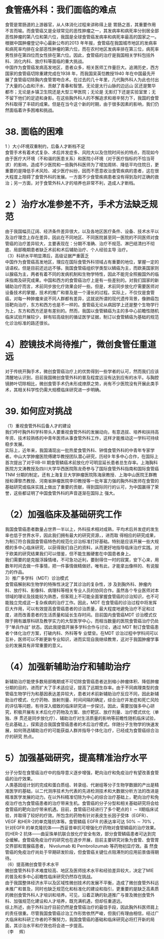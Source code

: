 # 食管癌外科：我们面临的难点  
食管是胃肠道的上游器官，从人体消化过程来讲称得上是 胃肠之首，其重要作用不言而喻。而食管癌又是全球常见的恶性肿瘤之一，其发病率和病死率分别居全部恶性肿瘤的第八位和第六位，我国是全球食管癌发病率和病死率最高的国家之一。根据中国肿瘤登记中心最新公布的2013 年年报，食管癌在我国城市地区的发病率和病死率均排在全部恶性肿瘤的第六位，而在农村地区发病率排在第三位，病死率男性排在第四位而女性排在第六位。因此，食管癌的治疗是我国相关学科包括外科、消化内科、放疗科等面临的重大挑战。  
中国作为食管癌发病高发地区，患者众多，相关医师工作量巨大。追溯历史，西方国家的食管癌切除重建完成在1938 年，而我国吴英恺教授1940 年在中国最先开展了食管癌切除胸内食管胃吻合术。在过去的几十年里，几代胸外科人为此也付出了大量的心血和汗水、贡献了青春和智慧。无论是太行山脉的边远山 区还是繁华都市；无论是乡镇卫生院还是大型三甲医院；无论是 无影灯下还是实验室里；无不留下他们的足迹和身影。在这些胸外科人的不懈追求和艰辛努力下，我国的食管外科取得了丰硕的成果。但是在当今这个新的时期，由于很多因素的影响，我们仍然面临着许多困难和挑战。  
# 38.  面临的困难  
1 ）大小环境双重制约，后备人才断档不足  
食管手术有着术式复杂、术后并发症多、风险大以及住院时间长的特点，而现如今由于医疗大环境（不和谐的医患关系）和医院小环境（对于医疗指标的不恰当苛求）的影响，造成不少医院和一些胸外科医师为了增加周转、降低平均住院日，更重要的是降低手术风险、减少医疗纠纷，因而不愿意收治食管疾病的患者，这在很大程度上阻碍了食管外科的发展。一方面不少食管疾病患者没有得到及时正确的救治；另一方面，对于食管外科人才的培养也非常不利，造成人才断档。  
# 2 ）治疗水准参差不齐，手术方法缺乏规范  
由于我国幅员辽阔、经济条件差异很大，以及各地区医疗条件、设备、技术水平以及治疗理念上存在差异，因此在不同地区、不同医院甚至同一医院的不同医师对食管癌的治疗差异较大，主要表现在：分期不准确、治疗不规范、淋巴结清扫不彻底、局部晚期患者缺乏术前和术后辅助治疗、个人经验主导   治疗。  
（3）科研水平明显滞后，高级证据严重匮乏  
中国作为食管癌高发地区，理应在国际食管外科领域占有重要的地位，掌握一定的话语权。但是目前还远远不够。我国食管癌组织学类型以鳞癌为主，而欧美国家则以腺癌为主，两者有着不同的发病机制和生物学特性，因此不能完全照搬国外的临床指南及研究成果。中国和西方的食管癌治疗上是有一些差别的。对我们国家的新辅助治疗而言，术前同步放化疗效果会好一些。但是，术前同步放化疗需要医师对设备技术的掌握，技术的推广和普及是一个漫长的过程。实际上，不仅仅是食管癌，对每一种肿瘤来说不同人群都有差异，这就说所谓的现代遗传背景，像肺癌包括靶向治疗，东方和西方也是不一样的。食管癌无论从病因学上还是整个生物学行为上，东方和西方还是有差别的。然而，我国以食管鳞癌为主的多中心前瞻性随机临床试验开展较少，鲜有较高级别的循证医学证据，制订以食管鳞癌为基础的规范化诊治标准的路还很长。  
# 4）腔镜技术尚待推广，微创食管任重道远  
对于传统开胸手术，微创食管癌治疗上的优势得到一些学者的认可，然而我们应该清醒地认识到，目前我国微创食管外科的普及程度远没有达到应有的水平。与胸腔镜肺叶切除相比，微创食管手术仍未形成燎原之势，尚有不少医院没有开展此类手术，其相关科学性仍需大规模临床研究进一步明确。  
# 39. 如何应对挑战  
（1）重视食管外科后备人才的建设  
我们呼吁胸外科学科带头人要重视食管外科的发展动向，有意选拔、培养和扶持高年资、技术较熟练的中青年医师从事食管外科工作，这样才能推动这一学科可持续稳步发展。  
实际上，近年来，我国涌现出一批热爱食管外科、钟情食管外科的中青年专家学者。中山大学肿瘤医院傅建华教授团队潜心研究，历经9 年多中心合作，在国际上首次提出了对于IIB-III 期食管鳞癌术前放化疗可明显延长患者总生存率。上海胸科医院方文涛教授及四川大学华西医院陈龙奇参与了国际食管外科指南和国际食管癌TNM 分期的制定。还有上海复旦大学肿瘤医院陈海泉教授、上海中山医院王群教授和谭黎杰教授、河南省肿瘤医院李印教授等一批年富力强的胸外科医师在食管的基础研究或临床实践上做出了重要的贡献，得到国际同行的认可，为中国赢得了荣誉，这些都证明了中国食管外科的声音逐渐在国际上 强大。  
# （2）加强临床及基础研究工作  
我国食管癌患者数量占世界一半以上，外科技术相对成熟，平均术后并发症的发生率也低于世界水平，因此我们拥有最大的研究资源，，进而取 得相应的研究成果，为制订符合我国食管癌特色的规范化诊治标准打好基础。特别是应该开展一些大规模的多中心临床研究，以获得我们自己的资料，从而更好地指导临床治疗实践。对于欧美的研究结果我们可以借鉴，但不能生搬硬套在中国患者身上。  
我们需要的是克服浮躁情绪，不可急功近利，要耐得住一时的寂寞，安下心来，用数年时间去做一件事情，把一件事情做精做好。唯有此，才能拿出像样的、有说服力的作品。  
3）推广多学科（MDT）诊治模式  
食管癌解剖和生物学的特殊性决定了其诊治的复杂性，涉 及到胸外科、肿瘤内科、放疗科、影像科、病理科等相关专业人员的协同合作。虽然各个专业医师对本领域的理论及技能较为熟悉，但客观上不可能全面掌握食管癌的诊治知识，也不可能独立完成这一复杂疾病的治疗工作。因此，MDT 在食管癌的诊治过程中将发挥巨大作用，可以有效提高食管癌患者的诊治质量，最大程度地避免治疗不足和过度，进而改善患者的生活质量和延长生存时间。目前国内食管癌MDT 诊治模式仅限于拥有雄厚科研及教学实力的大型医学中心，而相当数量的医院食管癌治疗仍处于“单兵作战” 状态。因此我提倡开展多学科合作与讨论，通过 MDT  制订食管癌患者个体化治疗方案，打破内科、外科等专 业壁垒。在MDT 诊治过程中学科间可以互补，医师可以不断更新专业知识，进而实现自我继续教育，这对于我国肿瘤学事业的发展具有非常重要的意义。  
# （4）加强新辅助治疗和辅助治疗  
新辅助治疗能使多数局部晚期或不可切除食管癌患者达到缩小肿瘤体积、降低肿瘤分期的目的，进而扩大了手术适应证，提高了远期生存率。由于不同病理类型的食管癌生物学行为和基因表达差异较大，患者对术前新辅助治疗反应不同，因此新辅助治疗模式、化疗药物、放射剂量、时间间隔的确定，综合治疗并发症和死亡风险的评估等问题，有待深入细致的临床研究进一步探讨。因此，需要加强多中心研究，积极开展有关术后化疗药物及方案、放疗靶区、放疗剂量、治疗模式优化（单独、序 贯还是同步放化疗）、辅助治疗对生活质量的影响等前瞻性随机临床试验，在此基础上，探索适合我国食管癌患者的术后治疗模式。伴随分子生物学的快速发展，如何筛选辅助治疗的可能获益人群并指导个体化治疗，已经成为食管癌综合治疗的研究 热点。  
# 5）加强基础研究，提高精准治疗水平  
分子分型在食管癌治疗中的指导意义逐步增强，靶向治疗和免疫治疗有望改善食管癌的治疗效果。  
人类基因组计划的完成和蛋白质组、转录组、代谢组等分子生物学数据的产出是精准医学的基础，以二代测序技术为代表的先进检测技术和大数据分析方法的改进是精准医学发展的动力。在以外科精准切除为中心的综合治疗基础上，靶向治疗和免疫治疗也为食管癌患者的治疗带来生机。食管癌的分子分型和相关基础研究将会给食管癌的靶向治疗带来机遇。目前，食管癌已经进行了多个靶点的$\mathrm{~I~}\sim\mathrm{II}$期临床试验，并取得了较好的疗效。所包含的药物有针对表皮生长因子受体（EGFR）、VEGF 和HER-2的单克隆抗体等。食管鳞癌 EGFR  的表达率可达 $50\%\sim70\%$ ， 针对EGFR 的单克隆抗体——西妥昔单抗可增强化疗药物对食管鳞癌的治疗效果。抗HER-2 抗体——曲妥珠单抗联合放化疗安全有效，部分食管鳞癌患者可达到完全缓解。食管癌免疫治疗的研究也在逐步开展，目前主要研究对象为食管、食管胃交界部和胃腺癌患者， Nivolumab  和 Pembrolizumab  等药物初显疗效。虽 然食管癌的免疫治疗尚处于早期研发阶段，但食管癌关键位点阻滞剂的应用前景值得期待。  
（6）提高微创食管手术水平  
微创食管外科手术难度较高、地区及医师技术水平和经验差异较大，决定了MIE 的普及和多中心前瞻性临床研究仍然存在挑战。  
由于我国整体经济水平以及区域性微创技术的发展不平衡，造成了微创食管外科远未推广和普及，同时也缺乏规范化和标准化的建设和指引，更重要的是缺乏高素质的微创食管外科人才培训和培养。可见，沿着正确的轨道推广与普及微创食管外科、加强规范化建设和人才培养，既充满机遇，但却任重道远。  
综上所述，由于外科治疗目前仍然是食管癌治疗的最佳手段，因此胸外科医师肩上的责任很重。尽管我国食管癌诊治工作形势依然严峻，但我们有理由相信，经过广大临床和科研工作者的不懈努力，我国食管癌的基础和临床研究必将打开新的局面，其诊治水平和疗效也将会进一步提高。  
（李  辉）  